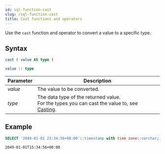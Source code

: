```yaml
---
id: sql-function-cast
slug: /sql-function-cast
title: Cast functions and operators
---
```

<head>
  <link rel="canonical" href="https://docs.risingwave.com/docs/current/sql-function-cast/" />
</head>

Use the `cast` function and operator to convert a value to a specific type.

## Syntax

```sql
cast ( value AS type )
```

```sql
value :: type
```

|Parameter        | Description     |
|-----------------|-----------------|
|*value*          |The value to be converted.|
|*type*           |The data type of the returned value.<br/>For the types you can cast the value to, see [Casting](../data-types/data-type-casting.md).|


## Example

```sql
SELECT '2049-01-01 23:34:56+08:00'::timestamp with time zone::varchar;
```
```
2049-01-01T15:34:56+00:00
```
